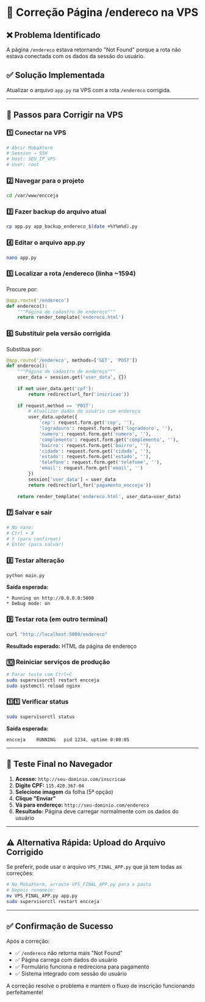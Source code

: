 # 🔧 Correção Página /endereco na VPS

## ❌ Problema Identificado
A página `/endereco` estava retornando "Not Found" porque a rota não estava conectada com os dados da sessão do usuário.

## ✅ Solução Implementada
Atualizar o arquivo `app.py` na VPS com a rota `/endereco` corrigida.

---

## 🚀 Passos para Corrigir na VPS

### 1️⃣ Conectar na VPS
```bash
# Abrir MobaXterm
# Session → SSH
# Host: SEU_IP_VPS
# User: root
```

### 2️⃣ Navegar para o projeto
```bash
cd /var/www/encceja
```

### 3️⃣ Fazer backup do arquivo atual
```bash
cp app.py app_backup_endereco_$(date +%Y%m%d).py
```

### 4️⃣ Editar o arquivo app.py
```bash
nano app.py
```

### 5️⃣ Localizar a rota /endereco (linha ~1594)
Procure por:
```python
@app.route('/endereco')
def endereco():
    """Página de cadastro de endereço"""
    return render_template('endereco.html')
```

### 6️⃣ Substituir pela versão corrigida
Substitua por:
```python
@app.route('/endereco', methods=['GET', 'POST'])
def endereco():
    """Página de cadastro de endereço"""
    user_data = session.get('user_data', {})
    
    if not user_data.get('cpf'):
        return redirect(url_for('inscricao'))
    
    if request.method == 'POST':
        # Atualizar dados do usuário com endereço
        user_data.update({
            'cep': request.form.get('cep', ''),
            'logradouro': request.form.get('logradouro', ''),
            'numero': request.form.get('numero', ''),
            'complemento': request.form.get('complemento', ''),
            'bairro': request.form.get('bairro', ''),
            'cidade': request.form.get('cidade', ''),
            'estado': request.form.get('estado', ''),
            'telefone': request.form.get('telefone', ''),
            'email': request.form.get('email', '')
        })
        session['user_data'] = user_data
        return redirect(url_for('pagamento_encceja'))
    
    return render_template('endereco.html', user_data=user_data)
```

### 7️⃣ Salvar e sair
```bash
# No nano:
# Ctrl + X
# Y (para confirmar)
# Enter (para salvar)
```

### 8️⃣ Testar alteração
```bash
python main.py
```

**Saída esperada:**
```
* Running on http://0.0.0.0:5000
* Debug mode: on
```

### 9️⃣ Testar rota (em outro terminal)
```bash
curl "http://localhost:5000/endereco"
```

**Resultado esperado:** HTML da página de endereço

### 🔟 Reiniciar serviços de produção
```bash
# Parar teste com Ctrl+C
sudo supervisorctl restart encceja
sudo systemctl reload nginx
```

### 1️⃣1️⃣ Verificar status
```bash
sudo supervisorctl status
```

**Saída esperada:**
```
encceja    RUNNING   pid 1234, uptime 0:00:05
```

---

## 🧪 Teste Final no Navegador

1. **Acesse:** `http://seu-dominio.com/inscricao`
2. **Digite CPF:** `115.420.367-04`
3. **Selecione imagem** da folha (5ª opção)
4. **Clique "Enviar"**
5. **Vá para endereço:** `http://seu-dominio.com/endereco`
6. **Resultado:** Página deve carregar normalmente com os dados do usuário

---

## ⚠️ Alternativa Rápida: Upload do Arquivo Corrigido

Se preferir, pode usar o arquivo `VPS_FINAL_APP.py` que já tem todas as correções:

```bash
# No MobaXterm, arraste VPS_FINAL_APP.py para a pasta
# Depois renomeie:
mv VPS_FINAL_APP.py app.py
sudo supervisorctl restart encceja
```

---

## ✅ Confirmação de Sucesso

Após a correção:
- ✅ `/endereco` não retorna mais "Not Found"
- ✅ Página carrega com dados do usuário
- ✅ Formulário funciona e redireciona para pagamento
- ✅ Sistema integrado com sessão do usuário

A correção resolve o problema e mantém o fluxo de inscrição funcionando perfeitamente!